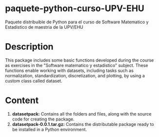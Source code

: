 # paquete-python-curso-UPV-EHU
Paquete distribuible de Python para el curso de Software Matematico y Estadistico de maestria de la UPV/EHU

# Description
This package includes some basic functions developed during the course as exercises in the "Software matematico y estadistico" subject. 
These functions enable working with datasets, including tasks such as normalization, standardization, discretization, and plotting, by using a custom class called dataset. 

# Content
1. **datasetpack:** Contains all the folders and files, along with the source code for creating the package.
2. **datasetpack-0.0.1.tar.gz:** Contains the distributable package ready to be installed in a Python environment.
